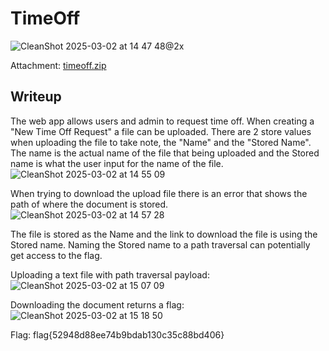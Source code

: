 # TimeOff
![CleanShot 2025-03-02 at 14 47 48@2x](https://github.com/user-attachments/assets/5c2a2de5-7835-4b73-be03-0b901023f5a6)

Attachment: [timeoff.zip](https://github.com/esheeep/ctf-writeups/blob/main/SnykCon2025/Attachments/timeoff.zip)

## Writeup
The web app allows users and admin to request time off. When creating a "New Time Off Request" a file can be uploaded.
There are 2 store values when uploading the file to take note, the "Name" and the "Stored Name". 
The name is the actual name of the file that being uploaded and the Stored name is what the user input for the name of the file. <br>
![CleanShot 2025-03-02 at 14 55 09](https://github.com/user-attachments/assets/08b688d3-5629-420e-ac1f-2e121640f6e0)<br>

When trying to download the upload file there is an error that shows the path of where the document is stored. <br>
![CleanShot 2025-03-02 at 14 57 28](https://github.com/user-attachments/assets/c97ec07e-63e4-44c5-8353-7b4e626652e9)

The file is stored as the Name and the link to download the file is using the Stored name.
Naming the Stored name to a path traversal can potentially get access to the flag.

Uploading a text file with path traversal payload: <br>
![CleanShot 2025-03-02 at 15 07 09](https://github.com/user-attachments/assets/9a7118ab-0e3c-4ac6-a667-4334153126b5) <br>

Downloading the document returns a flag: <br>
![CleanShot 2025-03-02 at 15 18 50](https://github.com/user-attachments/assets/249b2821-e7aa-4860-b9fd-acaa1f2afa1a) <br>

Flag: flag{52948d88ee74b9bdab130c35c88bd406}
